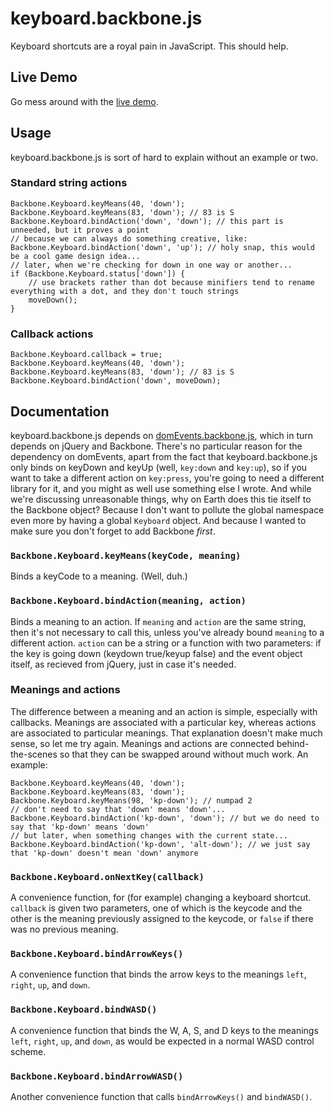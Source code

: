 keyboard.backbone.js
====================

Keyboard shortcuts are a royal pain in JavaScript.  This should help.

Live Demo
---------
Go mess around with the [live demo](http://mathphreak.github.com/keyboard.backbone.js/).

Usage
-----
keyboard.backbone.js is sort of hard to explain without an example or two.

### Standard string actions
	Backbone.Keyboard.keyMeans(40, 'down');
	Backbone.Keyboard.keyMeans(83, 'down'); // 83 is S
	Backbone.Keyboard.bindAction('down', 'down'); // this part is unneeded, but it proves a point
	// because we can always do something creative, like:
	Backbone.Keyboard.bindAction('down', 'up'); // holy snap, this would be a cool game design idea...
	// later, when we're checking for down in one way or another...
	if (Backbone.Keyboard.status['down']) { 
		// use brackets rather than dot because minifiers tend to rename everything with a dot, and they don't touch strings
		moveDown();
	}

### Callback actions
	Backbone.Keyboard.callback = true;
	Backbone.Keyboard.keyMeans(40, 'down');
	Backbone.Keyboard.keyMeans(83, 'down'); // 83 is S
	Backbone.Keyboard.bindAction('down', moveDown);

Documentation
-------------
keyboard.backbone.js depends on [domEvents.backbone.js](http://github.com/mathphreak/domEvents.backbone.js/),
which in turn depends on jQuery and Backbone.  There's no particular reason for the dependency on domEvents,
apart from the fact that keyboard.backbone.js only binds on keyDown and keyUp (well, `key:down` and `key:up`),
so if you want to take a different action on `key:press`, you're going to need a different library for it, and
you might as well use something else I wrote.  And while we're discussing unreasonable things, why on Earth
does this tie itself to the Backbone object?  Because I don't want to pollute the global namespace even more
by having a global `Keyboard` object.  And because I wanted to make sure you don't forget to add Backbone *first*.

### `Backbone.Keyboard.keyMeans(keyCode, meaning)`
Binds a keyCode to a meaning.  (Well, duh.)

### `Backbone.Keyboard.bindAction(meaning, action)`
Binds a meaning to an action.  If `meaning` and `action` are the same string, then it's not necessary to call this,
unless you've already bound `meaning` to a different action.
`action` can be a string or a function with two parameters: if the key is going down (keydown true/keyup false) and
the event object itself, as recieved from jQuery, just in case it's needed.

### Meanings and actions
The difference between a meaning and an action is simple, especially with callbacks.  Meanings are associated with
a particular key, whereas actions are associated to particular meanings. That explanation doesn't make much sense,
so let me try again.  Meanings and actions are connected behind-the-scenes so that they can be swapped around
without much work.  An example:

	Backbone.Keyboard.keyMeans(40, 'down');
	Backbone.Keyboard.keyMeans(83, 'down');
	Backbone.Keyboard.keyMeans(98, 'kp-down'); // numpad 2
	// don't need to say that 'down' means 'down'...
	Backbone.Keyboard.bindAction('kp-down', 'down'); // but we do need to say that 'kp-down' means 'down'
	// but later, when something changes with the current state...
	Backbone.Keyboard.bindAction('kp-down', 'alt-down'); // we just say that 'kp-down' doesn't mean 'down' anymore

### `Backbone.Keyboard.onNextKey(callback)`
A convenience function, for (for example) changing a keyboard shortcut.  `callback` is given two parameters, one of which
is the keycode and the other is the meaning previously assigned to the keycode, or `false` if there was no previous meaning.

### `Backbone.Keyboard.bindArrowKeys()`
A convenience function that binds the arrow keys to the meanings `left`, `right`, `up`, and `down`.

### `Backbone.Keyboard.bindWASD()`
A convenience function that binds the W, A, S, and D keys to the meanings `left`, `right`, `up`, and `down`, as would
be expected in a normal WASD control scheme.

### `Backbone.Keyboard.bindArrowWASD()`
Another convenience function that calls `bindArrowKeys()` and `bindWASD()`.
